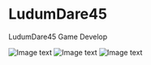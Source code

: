 # LudumDare45
LudumDare45 Game Develop

![Image text](https://github.com/Ha1fAwake/LudumDare45/blob/master/Images/AXE(TN7D76%7BT)X6K7Y24%5DPW.png)
![Image text](https://github.com/Ha1fAwake/LudumDare45/blob/master/Images/7OOGA_0C8Y8%40%7D0R9_%40%7BBL2C.png)
![Image text](https://github.com/Ha1fAwake/LudumDare45/blob/master/Images/www.png)
